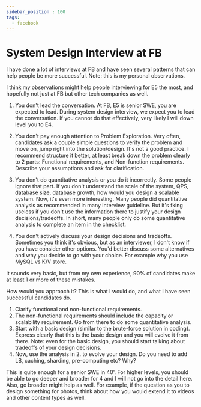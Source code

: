 ```yaml
---
sidebar_position : 100
tags:
  - facebook
---
```


# System Design Interview at FB

I have done a lot of interviews at FB and have seen several patterns that can help people be more successful. Note: this is my personal observations.

I think my observations might help people interviewing for E5 the most, and hopefully not just at FB but other tech companies as well.

1. You don't lead the conversation. At FB, E5 is senior SWE, you are expected to lead. During system design interview, we expect you to lead the conversation. If you cannot do that effectively, very likely I will down level you to E4.

2. You don't pay enough attention to Problem Exploration. Very often, candidates ask a couple simple questions to verify the problem and move on, jump right into the solution/design. It's not a good practice. I recommend structure it better, at least break down the problem clearly to 2 parts: Functional requirements, and Non-function requirements. Describe your assumptions and ask for clarification.

3. You don't do quantitative analysis or you do it incorrectly. Some people ignore that part. If you don't understand the scale of the system, QPS, database size, database growth, how would you design a scalable system. Now, it's even more interesting. Many people did quantitative analysis as recommended in many interview guideline. But it's fking useless if you don't use the information there to justify your design decisions/tradeoffs. In short, many people only do some quantitative analysis to complete an item in the checklist.

4. You don't actively discuss your design decisions and tradeoffs. Sometimes you think it's obvious, but as an interviewer, I don't know if you have consider other options. You'd better discuss some alternatives and why you decide to go with your choice. For example why you use MySQL vs K/V store.

It sounds very basic, but from my own experience, 90% of candidates make at least 1 or more of these mistakes.

How would you approach it? This is what I would do, and what I have seen successful candidates do.

1. Clarify functional and non-functional requirements.
2. The non-functional requirements should include the capacity or scalability requirement. Go from there to do some quantitative analysis.
3. Start with a basic design (similar to the brute-force solution in coding). Express clearly that this is the basic design and you will evolve it from there. Note: even for the basic design, you should start talking about tradeoffs of your design decisions.
4. Now, use the analysis in 2. to evolve your design. Do you need to add LB, caching, sharding, pre-computing etc? Why?

This is quite enough for a senior SWE in 40'. For higher levels, you should be able to go deeper and broader for 4 and I will not go into the detail here. Also, go broader might help as well. For example, if the question as you to design something for photos, think about how you would extend it to videos and other content types as well.
